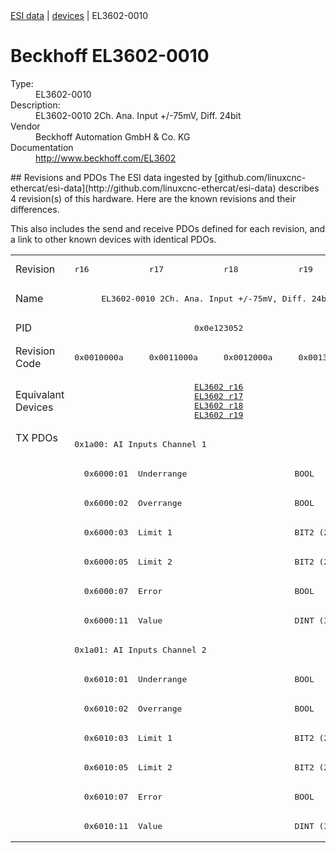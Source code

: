 <div class="nav"><a href="/esi-data">ESI data</a> | <a href="/esi-data/devices">devices</a> | EL3602-0010</div>

#  Beckhoff EL3602-0010

<dl>
  <dt>Type:</dt><dd>EL3602-0010</dd>
  <dt>Description:</dt><dd>EL3602-0010 2Ch. Ana. Input +/-75mV, Diff. 24bit</dd>
  <dt>Vendor</dt><dd>Beckhoff Automation GmbH & Co. KG</dd>
  <dt>Documentation</dt><dd><a href="http://www.beckhoff.com/EL3602">http://www.beckhoff.com/EL3602</a></dd>
</dl>
## Revisions and PDOs
The ESI data ingested by [github.com/linuxcnc-ethercat/esi-data](http://github.com/linuxcnc-ethercat/esi-data) describes 4 revision(s) of this hardware.  Here are the known revisions and their differences.

This also includes the send and receive PDOs defined for each revision, and a link to other known devices with identical PDOs.

<table>
<tr >
<td class="first">Revision</td>
<td ><pre>r16</pre></td>
<td ><pre>r17</pre></td>
<td ><pre>r18</pre></td>
<td ><pre>r19</pre></td>
</tr>
<tr >
<td class="first">Name</td>
<td  colspan=4 align="center"><pre>EL3602-0010 2Ch. Ana. Input +/-75mV, Diff. 24bit</pre></td>
</tr>
<tr >
<td class="first">PID</td>
<td  colspan=4 align="center"><pre>0x0e123052</pre></td>
</tr>
<tr >
<td class="first">Revision Code</td>
<td ><pre>0x0010000a</pre></td>
<td ><pre>0x0011000a</pre></td>
<td ><pre>0x0012000a</pre></td>
<td ><pre>0x0013000a</pre></td>
</tr>
<tr >
<td class="first">Equivalant Devices</td>
<td  colspan=4 align="center"><pre><a href="EL3602">EL3602 r16</a><br/><a href="EL3602">EL3602 r17</a><br/><a href="EL3602">EL3602 r18</a><br/><a href="EL3602">EL3602 r19</a></pre></td>
</tr>
<tr class="txpdo pdosection">
<td class="first" rowspan=14 valign=top>TX PDOs</td>
<td colspan=4 align="left"><pre>0x1a00: AI Inputs Channel 1</pre></td>
<td></td>
</tr>
<tr class="txpdo">
<td  colspan=4 align="left"><pre>  0x6000:01  Underrange                      BOOL</pre></td>
</tr>
<tr class="txpdo">
<td  colspan=4 align="left"><pre>  0x6000:02  Overrange                       BOOL</pre></td>
</tr>
<tr class="txpdo">
<td  colspan=4 align="left"><pre>  0x6000:03  Limit 1                         BIT2 (2 bits)</pre></td>
</tr>
<tr class="txpdo">
<td  colspan=4 align="left"><pre>  0x6000:05  Limit 2                         BIT2 (2 bits)</pre></td>
</tr>
<tr class="txpdo">
<td  colspan=4 align="left"><pre>  0x6000:07  Error                           BOOL</pre></td>
</tr>
<tr class="txpdo">
<td  colspan=4 align="left"><pre>  0x6000:11  Value                           DINT (32 bits)</pre></td>
</tr>
<tr class="txpdo pdosection">
<td  colspan=4 align="left"><pre>0x1a01: AI Inputs Channel 2</pre></td>
</tr>
<tr class="txpdo">
<td  colspan=4 align="left"><pre>  0x6010:01  Underrange                      BOOL</pre></td>
</tr>
<tr class="txpdo">
<td  colspan=4 align="left"><pre>  0x6010:02  Overrange                       BOOL</pre></td>
</tr>
<tr class="txpdo">
<td  colspan=4 align="left"><pre>  0x6010:03  Limit 1                         BIT2 (2 bits)</pre></td>
</tr>
<tr class="txpdo">
<td  colspan=4 align="left"><pre>  0x6010:05  Limit 2                         BIT2 (2 bits)</pre></td>
</tr>
<tr class="txpdo">
<td  colspan=4 align="left"><pre>  0x6010:07  Error                           BOOL</pre></td>
</tr>
<tr class="txpdo">
<td  colspan=4 align="left"><pre>  0x6010:11  Value                           DINT (32 bits)</pre></td>
</tr>
</table>
